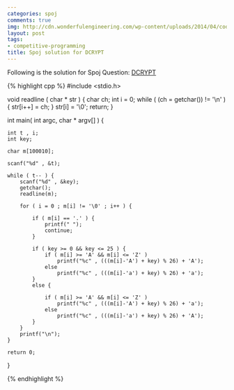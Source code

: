```yaml
---
categories: spoj
comments: true
img: http://cdn.wonderfulengineering.com/wp-content/uploads/2014/04/code-wallpaper-6.png
layout: post
tags:
- competitive-programming
title: Spoj solution for DCRYPT
---
```


Following is the solution for Spoj Question: [DCRYPT](http://www.spoj.com/problems/DCRYPT/)

{% highlight cpp %}
#include <stdio.h>

void readline ( char * str ) {
	char ch;
	int i = 0;
	while ( (ch = getchar()) != '\n' ) {
		str[i++] = ch;
	}
	str[i] = '\0';
	return;
}

int main( int argc, char * argv[] ) {

	int t , i;
	int key;

	char m[100010];

	scanf("%d" , &t);

	while ( t-- ) {
		scanf("%d" , &key);
		getchar();
		readline(m);

		for ( i = 0 ; m[i] != '\0' ; i++ ) {

			if ( m[i] == '.' ) {
				printf(" ");
				continue;
			}

			if ( key >= 0 && key <= 25 ) {
				if ( m[i] >= 'A' && m[i] <= 'Z' )
					printf("%c" , (((m[i]-'A') + key) % 26) + 'A');
				else
					printf("%c" , (((m[i]-'a') + key) % 26) + 'a');
			}
			else {

				if ( m[i] >= 'A' && m[i] <= 'Z' )
					printf("%c" , (((m[i]-'A') + key) % 26) + 'a');
				else
					printf("%c" , (((m[i]-'a') + key) % 26) + 'A');
			}
		}
		printf("\n");
	}
	
	return 0;
}

{% endhighlight %}